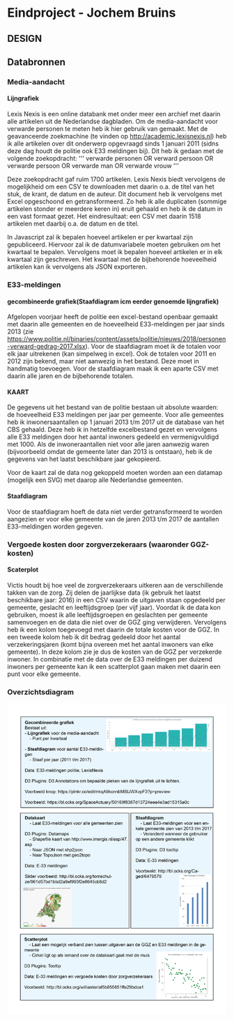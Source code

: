 # Eindproject - Jochem Bruins
## DESIGN

## Databronnen

### Media-aandacht
#### Lijngrafiek
Lexis Nexis is een online databank met onder meer een archief met daarin alle artikelen uit de Nederlandse dagbladen. Om de media-aandacht voor verwarde personen te meten heb ik hier gebruik van gemaakt. Met de geavanceerde zoekmachine (te vinden op http://academic.lexisnexis.nl) heb ik alle artikelen over dit onderwerp opgevraagd sinds 1 januari 2011 (sidns deze dag houdt de politie ook E33 meldingen bij). Dit heb ik gedaan met de volgende zoekopdracht: 
'''
verwarde personen OR verward persoon OR verwarde persoon OR verwarde man OR verwarde vrouw
'''

Deze zoekopdracht gaf ruim 1700 artikelen. Lexis Nexis biedt vervolgens de mogelijkheid om een CSV te downloaden met daarin o.a. de titel van het stuk, de krant, de datum en de auteur. Dit document heb ik vervolgens met Excel opgeschoond en getransformeerd. Zo heb ik alle duplicaten (sommige artikelen stonder er meerdere keren in) eruit gehaald en heb ik de datum in een vast formaat gezet. Het eindresultaat: een CSV met daarin 1518 artikelen met daarbij o.a. de datum en de titel. 

In Javascript zal ik bepalen hoeveel artikelen er per kwartaal zijn gepubliceerd. Hiervoor zal ik de datumvariabele moeten gebruiken om het kwartaal te bepalen. Vervolgens moet ik bepalen hoeveel artikelen er in elk kwartaal zijn geschreven. Het kwartaal met de bijbehorende hoeveelheid artikelen kan ik vervolgens als JSON exporteren.

### E33-meldingen
#### gecombineerde grafiek(Staafdiagram icm eerder genoemde lijngrafiek)
Afgelopen voorjaar heeft de politie een excel-bestand openbaar gemaakt met daarin alle gemeenten en de hoeveelheid E33-meldingen per jaar sinds 2013 (zie https://www.politie.nl/binaries/content/assets/politie/nieuws/2018/personen-verward-gedrag-2017.xlsx). Voor de staafdiagram moet ik de totalen voor elk jaar uitrekenen (kan simpelweg in excel). Ook de totalen voor 2011 en 2012 zijn bekend, maar niet aanwezig in het bestand. Deze moet in handmatig toevoegen. Voor de staafdiagram maak ik een aparte CSV met daarin alle jaren en de bijbehorende totalen. 

#### KAART
De gegevens uit het bestand van de politie bestaan uit absolute waarden: de hoeveelheid E33 meldingen per jaar per gemeente. Voor alle gemeentes heb ik inwonersaantallen op 1 januari 2013 t/m 2017 uit de database van het CBS gehaald. Deze heb ik in hetzelfde excelbestand gezet en vervolgens alle E33 meldingen door het aantal inwoners gedeeld en vermenigvuldigd met 1000. Als de inwoneraantallen niet voor alle jaren aanwezig waren (bijvoorbeeld omdat de gemeente later dan 2013 is ontstaan), heb ik de gegevens van het laatst beschikbare jaar gekopieerd. 

Voor de kaart zal de data nog gekoppeld moeten worden aan een datamap (mogelijk een SVG) met daarop alle Nederlandse gemeenten. 

#### Staafdiagram
Voor de staafdiagram hoeft de data niet verder getransformeerd te worden aangezien er voor elke gemeente van de jaren 2013 t/m 2017 de aantallen E33-meldingen worden gegeven.

### Vergoede kosten door zorgverzekeraars (waaronder GGZ-kosten)
#### Scaterplot
Victis houdt bij hoe veel de zorgverzekeraars uitkeren aan de verschillende takken van de zorg. Zij delen de jaarlijkse data (ik gebruik het laatst beschikbare jaar: 2016) in een CSV waarin de uitgaven staan opgedeeld per gemeente, geslacht en leeftijdsgroep (per vijf jaar). Voordat ik de data kon gebruiken, moest ik alle leeftijdsgroepen en geslachten per gemeente samenvoegen en de data die niet over de GGZ ging verwijderen. Vervolgens heb ik een kolom toegevoegd met daarin de totale kosten voor de GGZ. In een tweede kolom heb ik dit bedrag gedeeld door het aantal verzekeringsjaren (komt bijna overeen met het aantal inwoners van elke gemeente). In deze kolom zie je dus de kosten van de GGZ per verzekerde inwoner. In combinatie met de data over de E33 meldingen per duizend inwoners per gemeente kan ik een scatterplot gaan maken met daarin een punt voor elke gemeente. 

### Overzichtsdiagram
![](doc/diagram.jpg)



